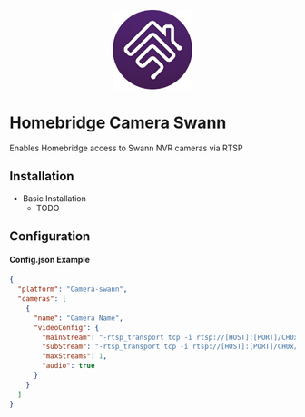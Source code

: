 <p align="center">
  <a href="https://github.com/homebridge/verified/blob/master/verified-plugins.json"><img alt="homebridge-verified" src="https://github.com/homebridge/branding/blob/master/logos/homebridge-color-round.svg?sanitize=true" width="140px"></a>
</p>

# Homebridge Camera Swann

Enables Homebridge access to Swann NVR cameras via RTSP

## Installation

- Basic Installation
  - TODO

## Configuration

#### Config.json Example

```json
{
  "platform": "Camera-swann",
  "cameras": [
    {
      "name": "Camera Name",
      "videoConfig": {
        "mainStream": "-rtsp_transport tcp -i rtsp://[HOST]:[PORT]/CH0x/0",
        "subStream": "-rtsp_transport tcp -i rtsp://[HOST]:[PORT]/CH0x/1",
        "maxStreams": 1,
        "audio": true
      }
    }
  ]
}
```
